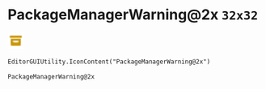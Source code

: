 # PackageManagerWarning@2x `32x32`
<img src="/img/PackageManagerWarning.png" width=32 height=32>

``` CSharp
EditorGUIUtility.IconContent("PackageManagerWarning@2x")
```
```
PackageManagerWarning@2x
```
